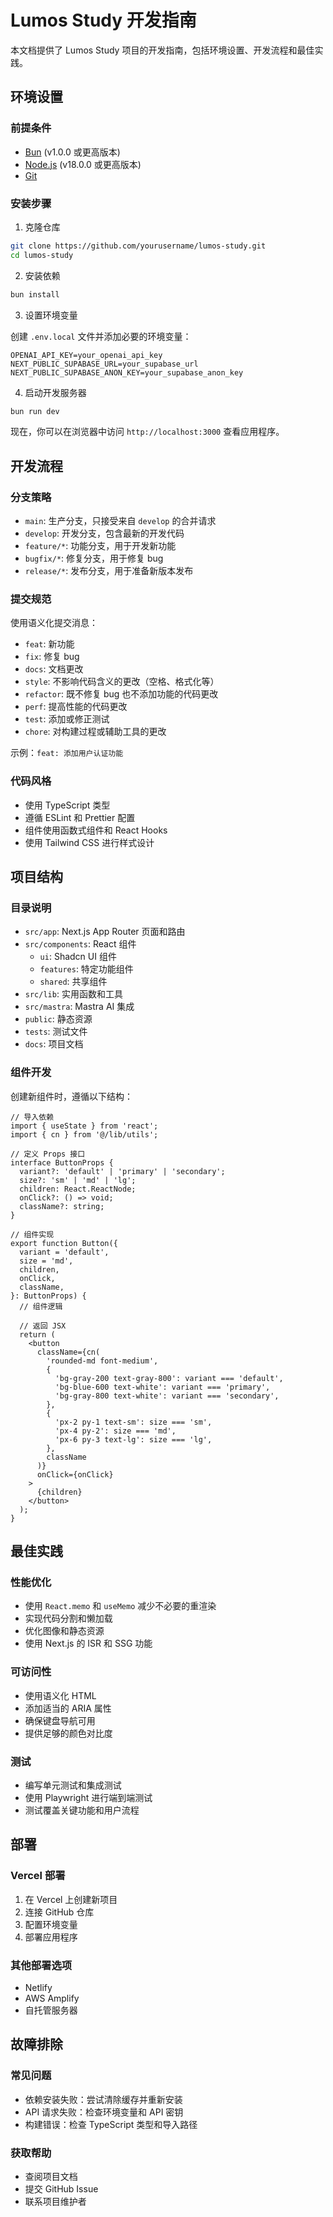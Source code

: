 # Lumos Study 开发指南

本文档提供了 Lumos Study 项目的开发指南，包括环境设置、开发流程和最佳实践。

## 环境设置

### 前提条件

- [Bun](https://bun.sh/) (v1.0.0 或更高版本)
- [Node.js](https://nodejs.org/) (v18.0.0 或更高版本)
- [Git](https://git-scm.com/)

### 安装步骤

1. 克隆仓库

```bash
git clone https://github.com/yourusername/lumos-study.git
cd lumos-study
```

2. 安装依赖

```bash
bun install
```

3. 设置环境变量

创建 `.env.local` 文件并添加必要的环境变量：

```
OPENAI_API_KEY=your_openai_api_key
NEXT_PUBLIC_SUPABASE_URL=your_supabase_url
NEXT_PUBLIC_SUPABASE_ANON_KEY=your_supabase_anon_key
```

4. 启动开发服务器

```bash
bun run dev
```

现在，你可以在浏览器中访问 `http://localhost:3000` 查看应用程序。

## 开发流程

### 分支策略

- `main`: 生产分支，只接受来自 `develop` 的合并请求
- `develop`: 开发分支，包含最新的开发代码
- `feature/*`: 功能分支，用于开发新功能
- `bugfix/*`: 修复分支，用于修复 bug
- `release/*`: 发布分支，用于准备新版本发布

### 提交规范

使用语义化提交消息：

- `feat`: 新功能
- `fix`: 修复 bug
- `docs`: 文档更改
- `style`: 不影响代码含义的更改（空格、格式化等）
- `refactor`: 既不修复 bug 也不添加功能的代码更改
- `perf`: 提高性能的代码更改
- `test`: 添加或修正测试
- `chore`: 对构建过程或辅助工具的更改

示例：`feat: 添加用户认证功能`

### 代码风格

- 使用 TypeScript 类型
- 遵循 ESLint 和 Prettier 配置
- 组件使用函数式组件和 React Hooks
- 使用 Tailwind CSS 进行样式设计

## 项目结构

### 目录说明

- `src/app`: Next.js App Router 页面和路由
- `src/components`: React 组件
  - `ui`: Shadcn UI 组件
  - `features`: 特定功能组件
  - `shared`: 共享组件
- `src/lib`: 实用函数和工具
- `src/mastra`: Mastra AI 集成
- `public`: 静态资源
- `tests`: 测试文件
- `docs`: 项目文档

### 组件开发

创建新组件时，遵循以下结构：

```tsx
// 导入依赖
import { useState } from 'react';
import { cn } from '@/lib/utils';

// 定义 Props 接口
interface ButtonProps {
  variant?: 'default' | 'primary' | 'secondary';
  size?: 'sm' | 'md' | 'lg';
  children: React.ReactNode;
  onClick?: () => void;
  className?: string;
}

// 组件实现
export function Button({
  variant = 'default',
  size = 'md',
  children,
  onClick,
  className,
}: ButtonProps) {
  // 组件逻辑
  
  // 返回 JSX
  return (
    <button
      className={cn(
        'rounded-md font-medium',
        {
          'bg-gray-200 text-gray-800': variant === 'default',
          'bg-blue-600 text-white': variant === 'primary',
          'bg-gray-800 text-white': variant === 'secondary',
        },
        {
          'px-2 py-1 text-sm': size === 'sm',
          'px-4 py-2': size === 'md',
          'px-6 py-3 text-lg': size === 'lg',
        },
        className
      )}
      onClick={onClick}
    >
      {children}
    </button>
  );
}
```

## 最佳实践

### 性能优化

- 使用 `React.memo` 和 `useMemo` 减少不必要的重渲染
- 实现代码分割和懒加载
- 优化图像和静态资源
- 使用 Next.js 的 ISR 和 SSG 功能

### 可访问性

- 使用语义化 HTML
- 添加适当的 ARIA 属性
- 确保键盘导航可用
- 提供足够的颜色对比度

### 测试

- 编写单元测试和集成测试
- 使用 Playwright 进行端到端测试
- 测试覆盖关键功能和用户流程

## 部署

### Vercel 部署

1. 在 Vercel 上创建新项目
2. 连接 GitHub 仓库
3. 配置环境变量
4. 部署应用程序

### 其他部署选项

- Netlify
- AWS Amplify
- 自托管服务器

## 故障排除

### 常见问题

- 依赖安装失败：尝试清除缓存并重新安装
- API 请求失败：检查环境变量和 API 密钥
- 构建错误：检查 TypeScript 类型和导入路径

### 获取帮助

- 查阅项目文档
- 提交 GitHub Issue
- 联系项目维护者
